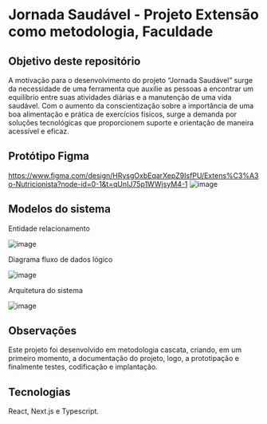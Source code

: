 # Jornada Saudável - Projeto Extensão como metodologia, Faculdade

## Objetivo deste repositório

A motivação para o desenvolvimento do projeto “Jornada Saudável” surge da necessidade de uma ferramenta que auxilie as pessoas a encontrar um equilíbrio entre suas atividades diárias e a manutenção de uma vida saudável. Com o aumento da conscientização sobre a importância de uma boa alimentação e prática de exercícios físicos, surge a demanda por soluções tecnológicas que proporcionem suporte e orientação de maneira acessível e eficaz.

## Protótipo Figma
https://www.figma.com/design/HRysgOxbEqarXepZ9IsfPU/Extens%C3%A3o-Nutricionista?node-id=0-1&t=qUnIJ75p1WWjsyM4-1
![image](https://github.com/wrspada02/jornada-saudavel/assets/90157791/bc5337f9-50f6-4d93-abe5-4e311c110a32)

## Modelos do sistema
Entidade relacionamento

![image](https://github.com/wrspada02/jornada-saudavel/assets/90157791/a7c915ba-7783-4341-9e47-b8d1f12cc5e6)

Diagrama fluxo de dados lógico

![image](https://github.com/wrspada02/jornada-saudavel/assets/90157791/6bbed79b-d8b0-44ae-9144-c631f60d74b7)

Arquitetura do sistema

![image](https://github.com/wrspada02/jornada-saudavel/assets/90157791/d3510449-fcff-48f7-9ffa-bcaf93f90a13)


## Observações
Este projeto foi desenvolvido em metodologia cascata, criando, em um primeiro momento, a documentação do projeto, logo, a prototipação e finalmente testes, codificação e implantação.

## Tecnologias
React, Next.js e Typescript.
